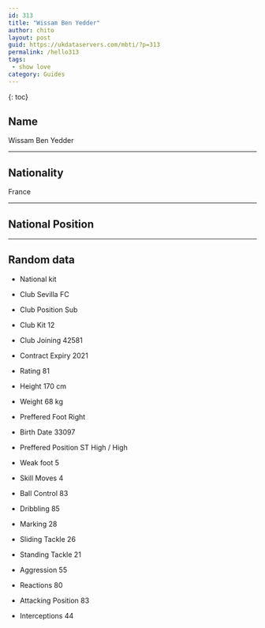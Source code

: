 ```yaml
---
id: 313
title: "Wissam Ben Yedder"
author: chito
layout: post
guid: https://ukdataservers.com/mbti/?p=313
permalink: /hello313
tags:
 - show love
category: Guides
---
```

{: toc}

## Name 
Wissam Ben Yedder 

* * *

## Nationality 
France 

* * *

## National Position 

* * *

## Random data 

 * National kit 
 * Club 
Sevilla FC 

 * Club Position 
Sub 

 * Club Kit 
12 

 * Club Joining 
42581 

 * Contract Expiry 
2021 

 * Rating 
81 

 * Height 
170 cm 

 * Weight 
68 kg 

 * Preffered Foot 
Right 

 * Birth Date 
33097 

 * Preffered Position 
ST High / High 

 * Weak foot 
5 

 * Skill Moves 
4 

 * Ball Control 
83 

 * Dribbling 
85 

 * Marking 
28 

 * Sliding Tackle 
26 

 * Standing Tackle 
21 

 * Aggression 
55 

 * Reactions 
80 

 * Attacking Position 
83 

 * Interceptions 
44